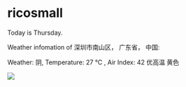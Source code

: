 # ricosmall

Today is Thursday.

Weather infomation of 深圳市南山区， 广东省， 中国: 

Weather: 阴, Temperature: 27 ℃ , Air Index: 42 优高温 黄色

<img src="https://github-readme-stats.vercel.app/api?username=ricosmall&show_icons=true" />
